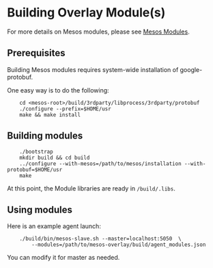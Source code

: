 # Building Overlay Module(s)

For more details on Mesos modules, please see
[Mesos Modules](http://mesos.apache.org/documentation/latest/modules/).


## Prerequisites

Building Mesos modules requires system-wide installation of google-protobuf.

One easy way is to do the following:

```
    cd <mesos-root>/build/3rdparty/libprocess/3rdparty/protobuf
    ./configure --prefix=$HOME/usr
    make && make install
```

## Building modules
```
    ./bootstrap
    mkdir build && cd build
    ../configure --with-mesos=/path/to/mesos/installation --with-protobuf=$HOME/usr
    make
```

At this point, the Module libraries are ready in `/build/.libs`.

## Using modules

Here is an example agent launch:

```
    ./build/bin/mesos-slave.sh --master=localhost:5050  \
        --modules=/path/to/mesos-overlay/build/agent_modules.json
```

You can modify it for master as needed.

